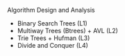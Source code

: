 Algorithm Design and Analysis

- Binary Search Trees (L1)
- Multiway Trees (Btrees) + AVL (L2)
- Trie Trees + Hufman (L3)
- Divide and Conquer (L4)

